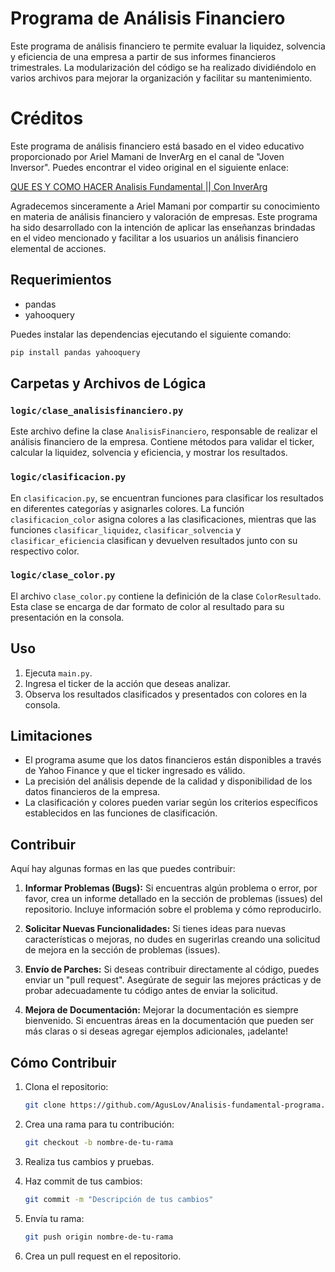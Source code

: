 # Programa de Análisis Financiero

Este programa de análisis financiero te permite evaluar la liquidez, solvencia y eficiencia de una empresa a partir de sus informes financieros trimestrales. La modularización del código se ha realizado dividiéndolo en varios archivos para mejorar la organización y facilitar su mantenimiento.

# Créditos

Este programa de análisis financiero está basado en el video educativo proporcionado por Ariel Mamani de InverArg en el canal de "Joven Inversor". Puedes encontrar el video original en el siguiente enlace:

[QUE ES Y COMO HACER Analisis Fundamental || Con InverArg](https://www.youtube.com/watch?v=ehLyujzFzt4)

Agradecemos sinceramente a Ariel Mamani por compartir su conocimiento en materia de análisis financiero y valoración de empresas. Este programa ha sido desarrollado con la intención de aplicar las enseñanzas brindadas en el video mencionado y facilitar a los usuarios un análisis financiero elemental de acciones.

## Requerimientos

- pandas
- yahooquery

Puedes instalar las dependencias ejecutando el siguiente comando:

```bash
pip install pandas yahooquery
```

## Carpetas y Archivos de Lógica

### `logic/clase_analisisfinanciero.py`

Este archivo define la clase `AnalisisFinanciero`, responsable de realizar el análisis financiero de la empresa. Contiene métodos para validar el ticker, calcular la liquidez, solvencia y eficiencia, y mostrar los resultados.

### `logic/clasificacion.py`

En `clasificacion.py`, se encuentran funciones para clasificar los resultados en diferentes categorías y asignarles colores. La función `clasificacion_color` asigna colores a las clasificaciones, mientras que las funciones `clasificar_liquidez`, `clasificar_solvencia` y `clasificar_eficiencia` clasifican y devuelven resultados junto con su respectivo color.

### `logic/clase_color.py`

El archivo `clase_color.py` contiene la definición de la clase `ColorResultado`. Esta clase se encarga de dar formato de color al resultado para su presentación en la consola.

## Uso

1. Ejecuta `main.py`.
2. Ingresa el ticker de la acción que deseas analizar.
3. Observa los resultados clasificados y presentados con colores en la consola.

## Limitaciones

- El programa asume que los datos financieros están disponibles a través de Yahoo Finance y que el ticker ingresado es válido.
- La precisión del análisis depende de la calidad y disponibilidad de los datos financieros de la empresa.
- La clasificación y colores pueden variar según los criterios específicos establecidos en las funciones de clasificación.

## Contribuir

Aquí hay algunas formas en las que puedes contribuir:

1. **Informar Problemas (Bugs):** Si encuentras algún problema o error, por favor, crea un informe detallado en la sección de problemas (issues) del repositorio. Incluye información sobre el problema y cómo reproducirlo.

2. **Solicitar Nuevas Funcionalidades:** Si tienes ideas para nuevas características o mejoras, no dudes en sugerirlas creando una solicitud de mejora en la sección de problemas (issues).

3. **Envío de Parches:** Si deseas contribuir directamente al código, puedes enviar un "pull request". Asegúrate de seguir las mejores prácticas y de probar adecuadamente tu código antes de enviar la solicitud.

4. **Mejora de Documentación:** Mejorar la documentación es siempre bienvenido. Si encuentras áreas en la documentación que pueden ser más claras o si deseas agregar ejemplos adicionales, ¡adelante!

## Cómo Contribuir

1. Clona el repositorio:

   ```bash
   git clone https://github.com/AgusLov/Analisis-fundamental-programa.git
   ```

2. Crea una rama para tu contribución:

   ```bash
   git checkout -b nombre-de-tu-rama
   ```

3. Realiza tus cambios y pruebas.

4. Haz commit de tus cambios:

   ```bash
   git commit -m "Descripción de tus cambios"
   ```

5. Envía tu rama:

   ```bash
   git push origin nombre-de-tu-rama
   ```

6. Crea un pull request en el repositorio.



